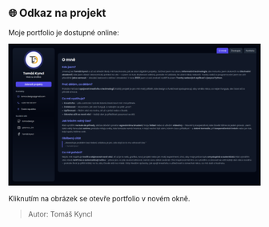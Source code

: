 ## 🌐 Odkaz na projekt

Moje portfolio je dostupné online:  

[![Náhled portfolia](./img/screenshot.png)](https://tomoxdesign.github.io/portfolio-tomas-kyncl/)

Kliknutím na obrázek se otevře portfolio v novém okně.  

> Autor: Tomáš Kyncl

